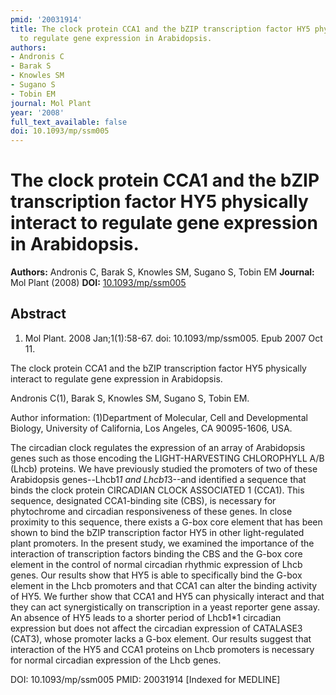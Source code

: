 ```yaml
---
pmid: '20031914'
title: The clock protein CCA1 and the bZIP transcription factor HY5 physically interact
  to regulate gene expression in Arabidopsis.
authors:
- Andronis C
- Barak S
- Knowles SM
- Sugano S
- Tobin EM
journal: Mol Plant
year: '2008'
full_text_available: false
doi: 10.1093/mp/ssm005
---
```


# The clock protein CCA1 and the bZIP transcription factor HY5 physically interact to regulate gene expression in Arabidopsis.
**Authors:** Andronis C, Barak S, Knowles SM, Sugano S, Tobin EM
**Journal:** Mol Plant (2008)
**DOI:** [10.1093/mp/ssm005](https://doi.org/10.1093/mp/ssm005)

## Abstract

1. Mol Plant. 2008 Jan;1(1):58-67. doi: 10.1093/mp/ssm005. Epub 2007 Oct 11.

The clock protein CCA1 and the bZIP transcription factor HY5 physically interact 
to regulate gene expression in Arabidopsis.

Andronis C(1), Barak S, Knowles SM, Sugano S, Tobin EM.

Author information:
(1)Department of Molecular, Cell and Developmental Biology, University of 
California, Los Angeles, CA 90095-1606, USA.

The circadian clock regulates the expression of an array of Arabidopsis genes 
such as those encoding the LIGHT-HARVESTING CHLOROPHYLL A/B (Lhcb) proteins. We 
have previously studied the promoters of two of these Arabidopsis genes--Lhcb1*1 
and Lhcb1*3--and identified a sequence that binds the clock protein CIRCADIAN 
CLOCK ASSOCIATED 1 (CCA1). This sequence, designated CCA1-binding site (CBS), is 
necessary for phytochrome and circadian responsiveness of these genes. In close 
proximity to this sequence, there exists a G-box core element that has been 
shown to bind the bZIP transcription factor HY5 in other light-regulated plant 
promoters. In the present study, we examined the importance of the interaction 
of transcription factors binding the CBS and the G-box core element in the 
control of normal circadian rhythmic expression of Lhcb genes. Our results show 
that HY5 is able to specifically bind the G-box element in the Lhcb promoters 
and that CCA1 can alter the binding activity of HY5. We further show that CCA1 
and HY5 can physically interact and that they can act synergistically on 
transcription in a yeast reporter gene assay. An absence of HY5 leads to a 
shorter period of Lhcb1*1 circadian expression but does not affect the circadian 
expression of CATALASE3 (CAT3), whose promoter lacks a G-box element. Our 
results suggest that interaction of the HY5 and CCA1 proteins on Lhcb promoters 
is necessary for normal circadian expression of the Lhcb genes.

DOI: 10.1093/mp/ssm005
PMID: 20031914 [Indexed for MEDLINE]

